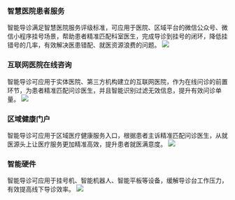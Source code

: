 ### 智慧医院患者服务
智能导诊满足智慧医院服务评级标准，可应用于医院、区域平台的微信公众号、微信小程序挂号场景，帮助患者精准匹配科室医生，完成导诊到挂号的闭环，降低挂错号的几率，有效解决医患错配、就医资源浪费的问题。
![](https://main.qcloudimg.com/raw/e9de961f98b5e0ee7d4bac1246d7004b.jpg)

### 互联网医院在线咨询
智能导诊可应用于实体医院、第三方机构建立的互联网医院，作为在线问诊的前置环节，为患者精准匹配问诊医生，并且智能识别过滤无效信息，提升有效问诊单量。
![](https://main.qcloudimg.com/raw/c62d31b5818714f4cb7338c2a6146b3c.jpg)

### 区域健康门户
智能导诊可应用于区域医疗健康服务入口，根据患者主诉精准匹配问诊医生，从就医源头上让医疗服务更加精准高效，提升患者就医满意度。
![](https://main.qcloudimg.com/raw/2a849aaeacc3d742523bb8ca565daa42.jpg)

### 智能硬件
智能导诊可应用于挂号机、智能机器人、智能平板等设备，缓解导诊台工作压力，有效提高线下导诊效率。
![](https://main.qcloudimg.com/raw/152b338a996a889029f996b8a53fa661.jpg)
